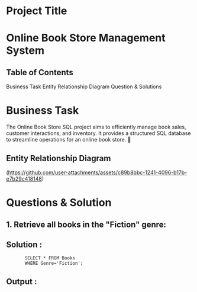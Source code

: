 # Project Title 
# Online Book Store Management System
## Table of Contents
   Business Task 
   Entity Relationship Diagram
   Question & Solutions
# Business Task 
The Online Book Store SQL project aims to efficiently manage book sales, customer interactions, and inventory. It provides a structured SQL database to streamline operations for an online book store. 🚀
## Entity Relationship Diagram
(https://github.com/user-attachments/assets/c89b8bbc-1241-4096-b17b-e7b29c418148)


# Questions & Solution 
## 1. Retrieve all books in the "Fiction" genre:
## Solution :
           SELECT * FROM Books 
           WHERE Genre='Fiction';
## Output :    
           
 

